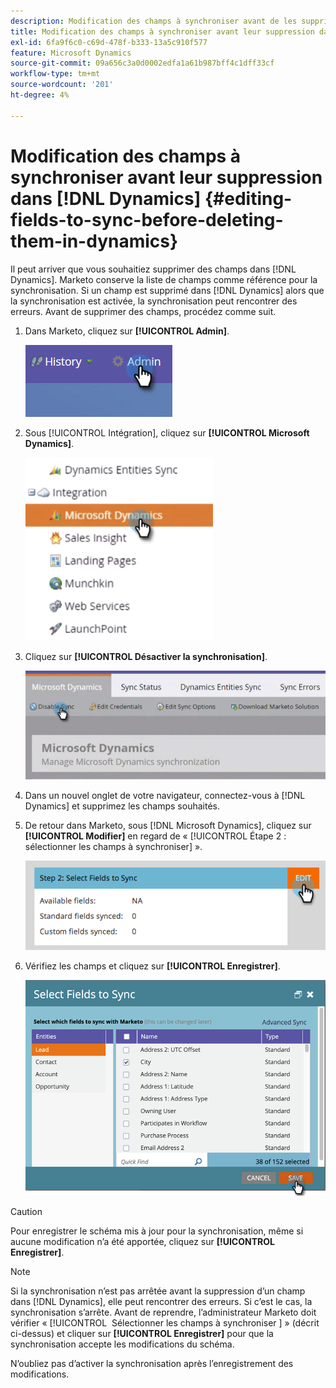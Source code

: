 ```yaml
---
description: Modification des champs à synchroniser avant de les supprimer dans Dynamics - Documents Marketo - Documentation du produit
title: Modification des champs à synchroniser avant leur suppression dans Dynamics
exl-id: 6fa9f6c0-c69d-478f-b333-13a5c910f577
feature: Microsoft Dynamics
source-git-commit: 09a656c3a0d0002edfa1a61b987bff4c1dff33cf
workflow-type: tm+mt
source-wordcount: '201'
ht-degree: 4%

---
```


# Modification des champs à synchroniser avant leur suppression dans [!DNL Dynamics] {#editing-fields-to-sync-before-deleting-them-in-dynamics}

Il peut arriver que vous souhaitiez supprimer des champs dans [!DNL Dynamics]. Marketo conserve la liste de champs comme référence pour la synchronisation. Si un champ est supprimé dans [!DNL Dynamics] alors que la synchronisation est activée, la synchronisation peut rencontrer des erreurs. Avant de supprimer des champs, procédez comme suit.

1. Dans Marketo, cliquez sur **[!UICONTROL Admin]**.

   ![](assets/sync-before-deleting-them-in-dynamics-1.png)

1. Sous [!UICONTROL Intégration], cliquez sur **[!UICONTROL Microsoft Dynamics]**.

   ![](assets/sync-before-deleting-them-in-dynamics-2.png)

1. Cliquez sur **[!UICONTROL Désactiver la synchronisation]**.

   ![](assets/sync-before-deleting-them-in-dynamics-3.png)

1. Dans un nouvel onglet de votre navigateur, connectez-vous à [!DNL Dynamics] et supprimez les champs souhaités.

1. De retour dans Marketo, sous [!DNL Microsoft Dynamics], cliquez sur **[!UICONTROL Modifier]** en regard de « [!UICONTROL Étape 2 : sélectionner les champs à synchroniser] ».

   ![](assets/sync-before-deleting-them-in-dynamics-4.png)

1. Vérifiez les champs et cliquez sur **[!UICONTROL Enregistrer]**.

   ![](assets/sync-before-deleting-them-in-dynamics-5.png)

>[!CAUTION]
>
>Pour enregistrer le schéma mis à jour pour la synchronisation, même si aucune modification n’a été apportée, cliquez sur **[!UICONTROL Enregistrer]**.

>[!NOTE]
>
>Si la synchronisation n’est pas arrêtée avant la suppression d’un champ dans [!DNL Dynamics], elle peut rencontrer des erreurs. Si c’est le cas, la synchronisation s’arrête. Avant de reprendre, l’administrateur Marketo doit vérifier « [!UICONTROL &#x200B; Sélectionner les champs à synchroniser &#x200B;] » (décrit ci-dessus) et cliquer sur **[!UICONTROL Enregistrer]** pour que la synchronisation accepte les modifications du schéma.

N’oubliez pas d’activer la synchronisation après l’enregistrement des modifications.
